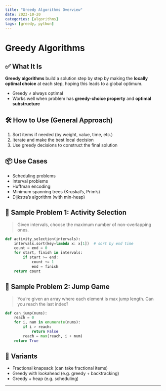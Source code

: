 ```yaml
---
title: "Greedy Algorithms Overview"
date: 2023-10-20
categories: [algorithms]
tags: [greedy, python]
---
```


# Greedy Algorithms

## ✅ What It Is

**Greedy algorithms** build a solution step by step by making the **locally optimal choice** at each step, hoping this leads to a global optimum.

- Greedy ≠ always optimal
- Works well when problem has **greedy-choice property** and **optimal substructure**

## 🛠️ How to Use (General Approach)

1. Sort items if needed (by weight, value, time, etc.)
2. Iterate and make the best local decision
3. Use greedy decisions to construct the final solution

## 📦 Use Cases

- Scheduling problems
- Interval problems
- Huffman encoding
- Minimum spanning trees (Kruskal’s, Prim’s)
- Dijkstra’s algorithm (with min-heap)

## 📘 Sample Problem 1: Activity Selection

> Given intervals, choose the maximum number of non-overlapping ones.

```python
def activity_selection(intervals):
    intervals.sort(key=lambda x: x[1])  # sort by end time
    count = end = 0
    for start, finish in intervals:
        if start >= end:
            count += 1
            end = finish
    return count
```

## 📘 Sample Problem 2: Jump Game

> You’re given an array where each element is max jump length. Can you reach the last index?

```python
def can_jump(nums):
    reach = 0
    for i, num in enumerate(nums):
        if i > reach:
            return False
        reach = max(reach, i + num)
    return True
```

## 🔁 Variants

- Fractional knapsack (can take fractional items)
- Greedy with lookahead (e.g. greedy + backtracking)
- Greedy + heap (e.g. scheduling)

---

